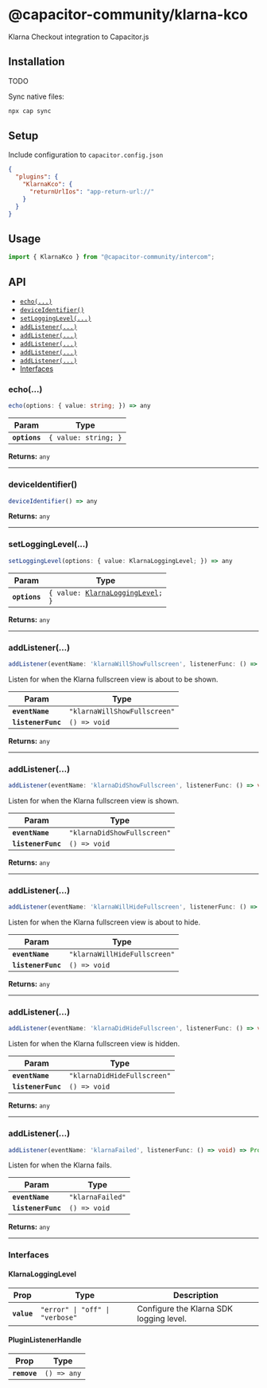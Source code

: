# @capacitor-community/klarna-kco

Klarna Checkout integration to Capacitor.js

## Installation

TODO

Sync native files:

```bash
npx cap sync
```

## Setup
Include configuration to `capacitor.config.json`
```json
{
  "plugins": {
    "KlarnaKco": {
      "returnUrlIos": "app-return-url://"
    }
  }
}
```

## Usage

```js
import { KlarnaKco } from "@capacitor-community/intercom";
```

## API

<docgen-index>

* [`echo(...)`](#echo)
* [`deviceIdentifier()`](#deviceidentifier)
* [`setLoggingLevel(...)`](#setlogginglevel)
* [`addListener(...)`](#addlistener)
* [`addListener(...)`](#addlistener)
* [`addListener(...)`](#addlistener)
* [`addListener(...)`](#addlistener)
* [`addListener(...)`](#addlistener)
* [Interfaces](#interfaces)

</docgen-index>

<docgen-api>
<!--Update the source file JSDoc comments and rerun docgen to update the docs below-->

### echo(...)

```typescript
echo(options: { value: string; }) => any
```

| Param         | Type                            |
| ------------- | ------------------------------- |
| **`options`** | <code>{ value: string; }</code> |

**Returns:** <code>any</code>

--------------------


### deviceIdentifier()

```typescript
deviceIdentifier() => any
```

**Returns:** <code>any</code>

--------------------


### setLoggingLevel(...)

```typescript
setLoggingLevel(options: { value: KlarnaLoggingLevel; }) => any
```

| Param         | Type                                                                          |
| ------------- | ----------------------------------------------------------------------------- |
| **`options`** | <code>{ value: <a href="#klarnalogginglevel">KlarnaLoggingLevel</a>; }</code> |

**Returns:** <code>any</code>

--------------------


### addListener(...)

```typescript
addListener(eventName: 'klarnaWillShowFullscreen', listenerFunc: () => void) => Promise<PluginListenerHandle> & PluginListenerHandle
```

Listen for when the Klarna fullscreen view is about to be shown.

| Param              | Type                                    |
| ------------------ | --------------------------------------- |
| **`eventName`**    | <code>"klarnaWillShowFullscreen"</code> |
| **`listenerFunc`** | <code>() =&gt; void</code>              |

**Returns:** <code>any</code>

--------------------


### addListener(...)

```typescript
addListener(eventName: 'klarnaDidShowFullscreen', listenerFunc: () => void) => Promise<PluginListenerHandle> & PluginListenerHandle
```

Listen for when the Klarna fullscreen view is shown.

| Param              | Type                                   |
| ------------------ | -------------------------------------- |
| **`eventName`**    | <code>"klarnaDidShowFullscreen"</code> |
| **`listenerFunc`** | <code>() =&gt; void</code>             |

**Returns:** <code>any</code>

--------------------


### addListener(...)

```typescript
addListener(eventName: 'klarnaWillHideFullscreen', listenerFunc: () => void) => Promise<PluginListenerHandle> & PluginListenerHandle
```

Listen for when the Klarna fullscreen view is about to hide.

| Param              | Type                                    |
| ------------------ | --------------------------------------- |
| **`eventName`**    | <code>"klarnaWillHideFullscreen"</code> |
| **`listenerFunc`** | <code>() =&gt; void</code>              |

**Returns:** <code>any</code>

--------------------


### addListener(...)

```typescript
addListener(eventName: 'klarnaDidHideFullscreen', listenerFunc: () => void) => Promise<PluginListenerHandle> & PluginListenerHandle
```

Listen for when the Klarna fullscreen view is hidden.

| Param              | Type                                   |
| ------------------ | -------------------------------------- |
| **`eventName`**    | <code>"klarnaDidHideFullscreen"</code> |
| **`listenerFunc`** | <code>() =&gt; void</code>             |

**Returns:** <code>any</code>

--------------------


### addListener(...)

```typescript
addListener(eventName: 'klarnaFailed', listenerFunc: () => void) => Promise<PluginListenerHandle> & PluginListenerHandle
```

Listen for when the Klarna fails.

| Param              | Type                        |
| ------------------ | --------------------------- |
| **`eventName`**    | <code>"klarnaFailed"</code> |
| **`listenerFunc`** | <code>() =&gt; void</code>  |

**Returns:** <code>any</code>

--------------------


### Interfaces


#### KlarnaLoggingLevel

| Prop        | Type                                       | Description                             |
| ----------- | ------------------------------------------ | --------------------------------------- |
| **`value`** | <code>"error" \| "off" \| "verbose"</code> | Configure the Klarna SDK logging level. |


#### PluginListenerHandle

| Prop         | Type                      |
| ------------ | ------------------------- |
| **`remove`** | <code>() =&gt; any</code> |

</docgen-api>
